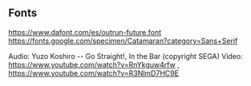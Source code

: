 [//]: # (TODO: add images with srcset)

[//]: # (TODO: revise styles & make the page responsive)

[//]: # (TODO: rework CSS &#40;add a Sass mixin, etc.&#41;)

## Fonts

https://www.dafont.com/es/outrun-future.font
https://fonts.google.com/specimen/Catamaran?category=Sans+Serif

[//]: # (TODO: credit font authors)

[//]: # (TODO: credit music & video)
Audio: Yuzo Koshiro -- Go Straight!, In the Bar (copyright SEGA)
Video: https://www.youtube.com/watch?v=RnYkguw4rfw , https://www.youtube.com/watch?v=R3NlmD7HC9E